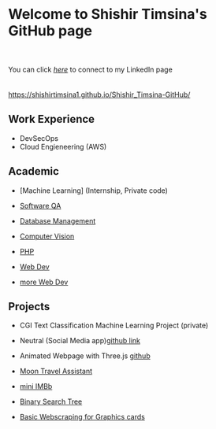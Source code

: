 <br>

# **Welcome to Shishir Timsina's GitHub page** <br><br>
You can click *[here][1]* to connect to my LinkedIn page<br><br>
<br>
https://shishirtimsina1.github.io/Shishir_Timsina-GitHub/ 


## **Work Experience**
* DevSecOps
* Cloud Engieneering (AWS)

## **Academic**

  * [Machine Learning]  (Internship, Private code)
  
  * [Software QA](https://github.com/sht99/Software-QA)
  * [Database Management](https://github.com/sht99/DatabaseManagement/tree/main)
    
  * [Computer Vision](https://github.com/sht99/cs1674)
  * [PHP](https://github.com/sht99/PHP)
  
  * [Web Dev](https://github.com/sht99/webDev)  
  * [more Web Dev](https://github.com/sht99/webDev)
 
  
## **Projects**

* CGI Text Classification Machine Learning Project (private)

* Neutral (Social Media app)[github link](https://github.com/sht99/TeamNeutral)
* Animated Webpage with Three.js [github](https://github.com/sht99/Portfolio/tree/master)
* [Moon Travel Assistant](http://shishirtimsina1.infinityfreeapp.com/cs334/final/main.php)
* [mini IMBb](https://github.com/sht99/miniIMBb)
* [Binary Search Tree](https://github.com/sht99/BinarySearchTree)
* [Basic Webscraping for Graphics cards](https://github.com/sht99/Webscraping2)



[1]: <https://www.linkedin.com/in/shishir-timsina-03466018a>
